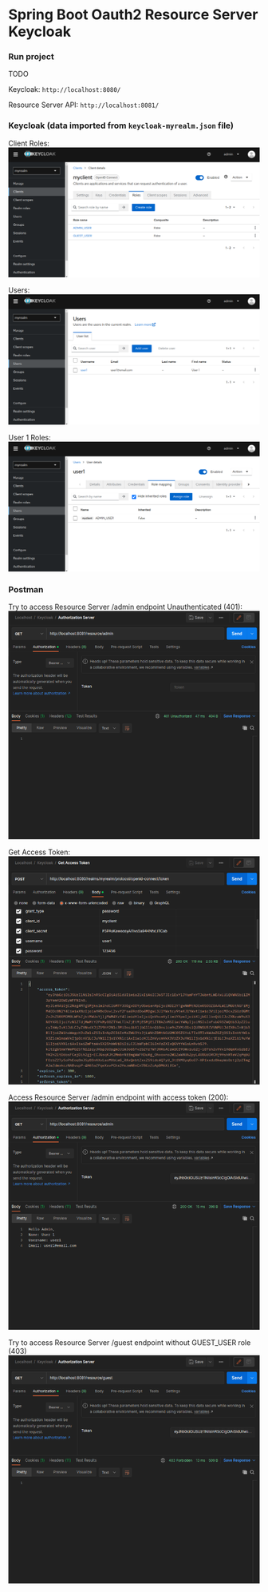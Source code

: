 # Spring Boot Oauth2 Resource Server Keycloak

 

### Run project

TODO

Keycloak: ``` http://localhost:8080/ ```

Resource Server API: ``` http://localhost:8081/ ```

### Keycloak (data imported from ``` keycloak-myrealm.json ``` file)

Client Roles:
![Alt text](docs/keycloak_client_roles.png?raw=true)

Users:
![Alt text](docs/keycloak_users.png?raw=true)

User 1 Roles:
![Alt text](docs/keycloak_user_role.png?raw=true)

### Postman

Try to access Resource Server /admin endpoint Unauthenticated (401):
![Alt text](docs/postman_resource_server_unauthenticated.png?raw=true)

Get Access Token:
![Alt text](docs/postman_get_acess_token.png?raw=true)

Access Resource Server /admin endpoint with access token (200):
![Alt text](docs/postman_resource_server_ok.png?raw=true)

Try to access Resource Server /guest endpoint without GUEST_USER role (403)
![Alt text](docs/postman_resource_server_forbidden.png?raw=true)